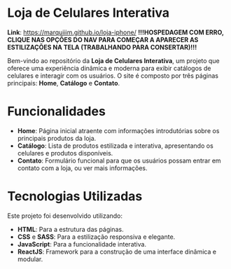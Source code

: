 # Loja de Celulares Interativa
**Link**: https://marquiiim.github.io/loja-iphone/
**!!!**HOSPEDAGEM COM ERRO, CLIQUE NAS OPÇÕES DO NAV PARA COMEÇAR A APARECER AS ESTILIZAÇÕES NA TELA (TRABALHANDO PARA CONSERTAR)**!!!**

Bem-vindo ao repositório da **Loja de Celulares Interativa**, um projeto que oferece uma experiência dinâmica e moderna para exibir catálogos de celulares e interagir com os usuários. O site é composto por três páginas principais: **Home**, **Catálogo** e **Contato**.

# Funcionalidades
- **Home**: Página inicial atraente com informações introdutórias sobre os principais produtos da loja.
- **Catálogo**: Lista de produtos estilizada e interativa, apresentando os celulares e produtos disponíveis.
- **Contato**: Formulário funcional para que os usuários possam entrar em contato com a loja, ou ver mais informações.

# Tecnologias Utilizadas
Este projeto foi desenvolvido utilizando:

- **HTML**: Para a estrutura das páginas.
- **CSS** e **SASS**: Para a estilização responsiva e elegante.
- **JavaScript**: Para a funcionalidade interativa.
- **ReactJS**: Framework para a construção de uma interface dinâmica e modular.
